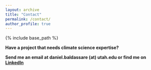 ```yaml
---
layout: archive
title: "Contact"
permalink: /contact/
author_profile: true
---
```


{% include base_path %}

**Have a project that needs climate science expertise?**

**Send me an email at daniel.baldassare (at) utah.edu or find me on** [**LinkedIn**](https://www.linkedin.com/in/dbaldassare99/)
